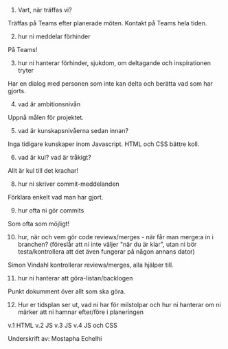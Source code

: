 1. Vart, när träffas vi?

Träffas på Teams efter planerade möten. Kontakt på Teams hela tiden. 

2. hur ni meddelar förhinder

På Teams!

3. hur ni hanterar förhinder, sjukdom, om deltagande och inspirationen tryter

Har en dialog med personen som inte kan delta och berätta vad som har gjorts. 

4. vad är ambitionsnivån

Uppnå målen för projektet. 

5. vad är kunskapsnivåerna sedan innan?

Inga tidigare kunskaper inom Javascript.
HTML och CSS bättre koll.

6. vad är kul? vad är tråkigt?

Allt är kul till det krachar!

8. hur ni skriver commit-meddelanden

Förklara enkelt vad man har gjort.

9. hur ofta ni gör commits

Som ofta som möjligt!

10. hur, när och vem gör code reviews/merges - när får man merge:a in i branchen? (föreslår att ni inte väljer "när du är klar", utan ni bör testa/kontrollera att det även fungerar på någon annans dator)

Simon Vindahl kontrollerar reviews/merges, alla hjälper till. 

11. hur ni hanterar att göra-listan/backlogen

Punkt dokumment över allt som ska göra.

12. Hur er tidsplan ser ut, vad ni har för milstolpar och hur ni hanterar om ni märker att ni hamnar efter/före i planeringen

v.1 HTML
v.2 JS
v.3 JS
v.4 JS och CSS

Underskrift av:
Mostapha Echelhi 
